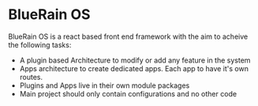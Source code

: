 # BlueRain OS

BlueRain OS is a react based front end framework with the aim to acheive the following tasks:

- A plugin based Architecture to modify or add any feature in the system
- Apps architecture to create dedicated apps. Each app to have it's own routes.
- Plugins and Apps live in their own module packages
- Main project should only contain configurations and no other code

